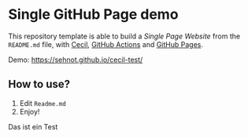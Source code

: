 # Single GitHub Page demo

This repository template is able to build a _Single Page Website_ from the `README.md` file, with [Cecil](https://cecil.app), [GitHub Actions](https://github.com/features/actions) and [GitHub Pages](https://pages.github.com/).

Demo: <https://sehnot.github.io/cecil-test/>

## How to use?

1. Edit `Readme.md`
1. Enjoy!

Das ist ein Test
